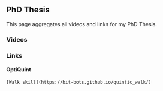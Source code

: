 ## PhD Thesis

This page aggregates all videos and links for my PhD Thesis.

### Videos


### Links

#### OptiQuint
	[Walk skill](https://bit-bots.github.io/quintic_walk/)


